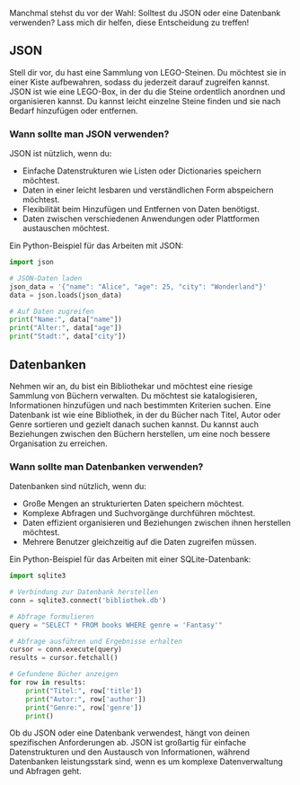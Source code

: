 Manchmal stehst du vor der Wahl: Solltest du JSON oder eine Datenbank verwenden? Lass mich dir helfen, diese Entscheidung zu treffen!

## JSON

Stell dir vor, du hast eine Sammlung von LEGO-Steinen. Du möchtest sie in einer Kiste aufbewahren, sodass du jederzeit darauf zugreifen kannst. JSON ist wie eine LEGO-Box, in der du die Steine ordentlich anordnen und organisieren kannst. Du kannst leicht einzelne Steine finden und sie nach Bedarf hinzufügen oder entfernen.

### Wann sollte man JSON verwenden?

JSON ist nützlich, wenn du:

- Einfache Datenstrukturen wie Listen oder Dictionaries speichern möchtest.
- Daten in einer leicht lesbaren und verständlichen Form abspeichern möchtest.
- Flexibilität beim Hinzufügen und Entfernen von Daten benötigst.
- Daten zwischen verschiedenen Anwendungen oder Plattformen austauschen möchtest.

Ein Python-Beispiel für das Arbeiten mit JSON:

```python
import json

# JSON-Daten laden
json_data = '{"name": "Alice", "age": 25, "city": "Wonderland"}'
data = json.loads(json_data)

# Auf Daten zugreifen
print("Name:", data["name"])
print("Alter:", data["age"])
print("Stadt:", data["city"])
```

## Datenbanken

Nehmen wir an, du bist ein Bibliothekar und möchtest eine riesige Sammlung von Büchern verwalten. Du möchtest sie katalogisieren, Informationen hinzufügen und nach bestimmten Kriterien suchen. Eine Datenbank ist wie eine Bibliothek, in der du Bücher nach Titel, Autor oder Genre sortieren und gezielt danach suchen kannst. Du kannst auch Beziehungen zwischen den Büchern herstellen, um eine noch bessere Organisation zu erreichen.

### Wann sollte man Datenbanken verwenden?

Datenbanken sind nützlich, wenn du:

- Große Mengen an strukturierten Daten speichern möchtest.
- Komplexe Abfragen und Suchvorgänge durchführen möchtest.
- Daten effizient organisieren und Beziehungen zwischen ihnen herstellen möchtest.
- Mehrere Benutzer gleichzeitig auf die Daten zugreifen müssen.

Ein Python-Beispiel für das Arbeiten mit einer SQLite-Datenbank:

```python
import sqlite3

# Verbindung zur Datenbank herstellen
conn = sqlite3.connect('bibliothek.db')

# Abfrage formulieren
query = "SELECT * FROM books WHERE genre = 'Fantasy'"

# Abfrage ausführen und Ergebnisse erhalten
cursor = conn.execute(query)
results = cursor.fetchall()

# Gefundene Bücher anzeigen
for row in results:
    print("Titel:", row['title'])
    print("Autor:", row['author'])
    print("Genre:", row['genre'])
    print()
```

Ob du JSON oder eine Datenbank verwendest, hängt von deinen spezifischen Anforderungen ab. JSON ist großartig für einfache Datenstrukturen und den Austausch von Informationen, während Datenbanken leistungsstark sind, wenn es um komplexe Datenverwaltung und Abfragen geht.